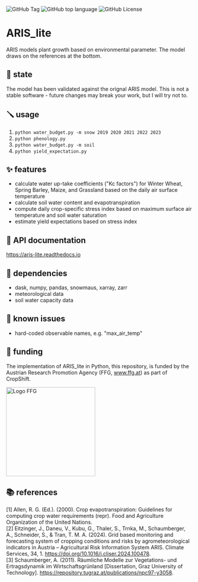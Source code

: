 ![GitHub Tag](https://img.shields.io/github/v/tag/j-haacker/aris_lite)
![GitHub top language](https://img.shields.io/github/languages/top/j-haacker/aris_lite)
![GitHub License](https://img.shields.io/github/license/j-haacker/aris_lite)

# ARIS_lite

ARIS models plant growth based on environmental parameter. The model
draws on the references at the bottom.

## 🌱 state

The model has been validated against the orignal ARIS model. This is not
a stable software - future changes may break your work, but I will try
not to.

## 🪛 usage

1. `python water_budget.py -m snow 2019 2020 2021 2022 2023`
2. `python phenology.py`
3. `python water_budget.py -m soil`
4. `python yield_expectation.py`

## ✨ features

- calculate water up-take coefficients ("Kc factors") for Winter Wheat,
    Spring Barley, Maize, and Grassland based on the daily air surface
    temperature
- calculate soil water content and evapotranspiration
- compute daily crop-specific stress index based on maximum surface air
    temperature and soil water saturation
- estimate yield expectations based on stress index

## 📑 API documentation

<https://aris-lite.readthedocs.io>

## 🔗 dependencies

- dask, numpy, pandas, snowmaus, xarray, zarr
- meteorological data
- soil water capacity data

## 🐛 known issues

- hard-coded observable names, e.g. "max_air_temp"

## 💸 funding

The implementation of ARIS_lite in Python, this repository, is funded by
the Austrian Research Promotion Agency (FFG, www.ffg.at) as part of
CropShift.

<a href="https://www.ffg.at/">
<img src="https://www.ffg.at/sites/default/files/allgemeine_downloads/Logos_2018/FFG_Logo_EN_RGB_1000px.png"
alt="Logo FFG" style="width:15rem;">
</a>

## 📚 references

\[1\] Allen, R. G. (Ed.). (2000). Crop evapotranspiration: Guidelines
    for computing crop water requirements (repr). Food and
    Agriculture Organization of the United Nations.  
\[2\] Eitzinger, J., Daneu, V., Kubu, G., Thaler, S., Trnka, M.,
    Schaumberger, A., Schneider, S., & Tran, T. M. A. (2024). Grid based
    monitoring and forecasting system of cropping conditions and risks
    by agrometeorological indicators in Austria – Agricultural Risk
    Information System ARIS. Climate Services, 34, 1.
    <https://doi.org/10.1016/j.cliser.2024.100478>.  
\[3\] Schaumberger, A. (2011). Räumliche Modelle zur Vegetations- und
    Ertragsdynamik im Wirtschaftsgrünland [Dissertation, Graz University
    of Technology].
    <https://repository.tugraz.at/publications/npc97-y3058>.  
